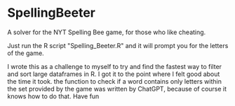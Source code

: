 # SpellingBeeter
A solver for the NYT Spelling Bee game, for those who like cheating.

Just run the R script "Spelling_Beeter.R" and it will prompt you for the letters of the game.

I wrote this as a challenge to myself to try and find the fastest way to filter and sort large dataframes in R. I got it to the point where I felt good about the time it took. the function to check if a word contains only letters within the set provided by the game was written by ChatGPT, because of course it knows how to do that.
Have fun
